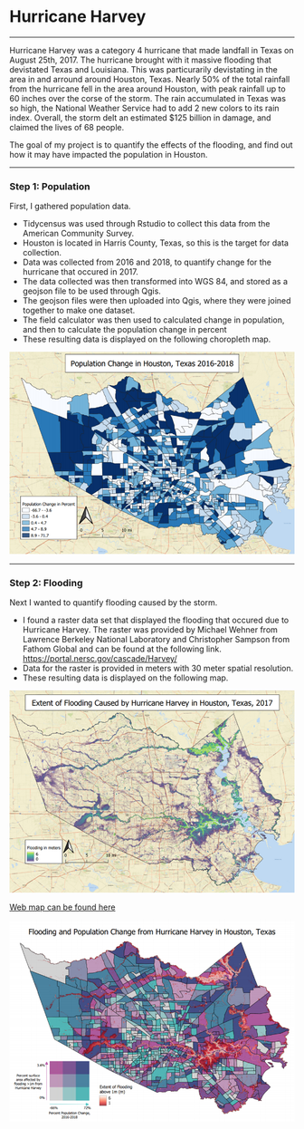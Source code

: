 # Hurricane Harvey

---
Hurricane Harvey was a category 4 hurricane that made landfall in Texas on August 25th, 2017. The hurricane brought with it massive flooding that devistated Texas and Louisiana. This was particurarily devistating in the area in and arround around Houston, Texas. Nearly 50% of the total rainfall from the hurricane fell in the area around Houston, with peak rainfall up to 60 inches over the corse of the storm. The rain accumulated in Texas was so high, the National Weather Service had to add 2 new colors to its rain index. Overall, the storm delt an estimated $125 billion in damage, and claimed the lives of 68 people.

The goal of my project is to quantify the effects of the flooding, and find out how it may have impacted the population in Houston.

---

### Step 1: Population

First, I gathered population data. 
* Tidycensus was used through Rstudio to collect this data from the American Community Survey.
* Houston is located in Harris County, Texas, so this is the target for data collection.
* Data was collected from 2016 and 2018, to quantify change for the hurricane that occured in 2017.
* The data collected was then transformed into WGS 84, and stored as a geojson file to be used through Qgis.
* The geojson files were then uploaded into Qgis, where they were joined together to make one dataset.
* The field calculator was then used to calculated change in population, and then to calculate the population change in percent
* These resulting data is displayed on the following choropleth map.

<img src="images/vector.png"/>

---

### Step 2: Flooding

Next I wanted to quantify flooding caused by the storm.

* I found a raster data set that displayed the flooding that occured due to Hurricane Harvey. The raster was provided by Michael Wehner from Lawrence Berkeley National Laboratory and Christopher Sampson from Fathom Global and can be found at the following link.
https://portal.nersc.gov/cascade/Harvey/
* Data for the raster is provided in meters with 30 meter spatial resolution. 
* These resulting data is displayed on the following map.

<img src="images/raster.png"/>



[Web map can be found here](qgis2web_2021_05_20-03_26_41_707581/index.html)




<img src="images/bivariate_map.png"/>
